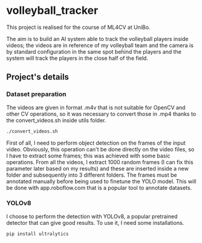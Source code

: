 # volleyball_tracker

This project is realised for the course of ML4CV at UniBo. 

The aim is to build an AI system able to track the volleyball players inside videos; the videos are in reference of my volleyball team and the camera is by standard configuration in the same spot behind the players and the system will track the players in the close half of the field.

## Project's details

### Dataset preparation
The videos are given in format .m4v that is not suitable for OpenCV and other CV operations, so it was necessary to convert those in .mp4 thanks to the convert_videos.sh inside utils folder.
```bash
./convert_videos.sh
```
First of all, I need to perform object detection on the frames of the input video. Obviously, this operation can't be done directly on the video files, so I have to extract some frames; this was achieved with some basic operations.
From all the videos, I extract 1000 random frames (I can fix this parameter later based on my results) and these are inserted inside a new folder and subsequently into 3 different folders. 
The frames must be annotated manually before being used to finetune the YOLO model. This will be done with app.roboflow.com that is a popular tool to annotate datasets.

### YOLOv8
I choose to perform the detection with YOLOv8, a popular pretrained detector that can give good results. 
To use it, I need some installations.
```bash
pip install ultralytics
```
